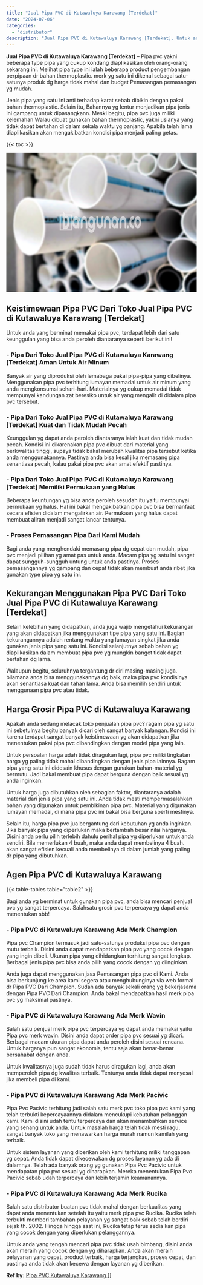 ```yaml
---
title: "Jual Pipa PVC di Kutawaluya Karawang [Terdekat]"
date: "2024-07-06"
categories: 
  - "distributor"
description: "Jual Pipa PVC di Kutawaluya Karawang [Terdekat]. Untuk anda yang tengah mencari pipa pvc tidak usah bimbang, disini anda akan meraih yang cocok dengan yg dih..."
---
```


**Jual Pipa PVC di Kutawaluya Karawang \[Terdekat\]** – Pipa pvc yakni beberapa type pipa yang cukup kondang diaplikasikan oleh orang-orang sekarang ini. Melihat pipa type ini ialah beberapa product pengembangan perpipaan dr bahan thermoplastic. merk yg satu ini dikenal sebagai satu-satunya produk dg harga tidak mahal dan budget Pemasangan pemasangan yg mudah.

Jenis pipa yang satu ini anti terhadap karat sebab dibikin dengan pakai bahan thermoplastic. Selain itu, Bahannya yg lentur menjadikan pipa jenis ini gampang untuk dipasangkann. Meski begitu, pipa pvc juga miliki kelemahan Walau dibuat gunakan bahan thermoplastic, yakni usianya yang tidak dapat bertahan di dalam sekala waktu yg panjang. Apabila telah lama diaplikasikan akan mengakibatkan kondisi pipa menjadi paling getas.

{{< toc >}}

![Jual Pipa PVC di Kutawaluya Karawang [Terdekat]](/images/jaul-pipa-pvc-04.png)

## Keistimewaan Pipa PVC Dari Toko Jual Pipa PVC di Kutawaluya Karawang \[Terdekat\]

Untuk anda yang berminat memakai pipa pvc, terdapat lebih dari satu keunggulan yang bisa anda peroleh diantaranya seperti berikut ini!

### \- Pipa Dari Toko Jual Pipa PVC di Kutawaluya Karawang \[Terdekat\] Aman Untuk Air Minum

Banyak air yang diproduksi oleh lemabaga pakai pipa-pipa yang dibelinya. Menggunakan pipa pvc terhitung lumayan memadai untuk air minum yang anda mengkonsumsi sehari-hari. Materialnya yg cukup memadai tidak mempunyai kandungan zat beresiko untuk air yang mengalir di didalam pipa pvc tersebut.

### \- Pipa Dari Toko Jual Pipa PVC di Kutawaluya Karawang \[Terdekat\] Kuat dan Tidak Mudah Pecah

Keunggulan yg dapat anda peroleh diantaranya ialah kuat dan tidak mudah pecah. Kondisi ini dikarenakan pipa pvc dibuat dari material yang berkwalitas tinggi, supaya tidak bakal merubah kwalitas pipa tersebut ketika anda menggunakannya. Pastinya anda bisa kesal jika memasang pipa senantiasa pecah, kalau pakai pipa pvc akan amat efektif pastinya.

### \- Pipa Dari Toko Jual Pipa PVC di Kutawaluya Karawang \[Terdekat\] Memiliki Permukaan yang Halus

Beberapa keuntungan yg bisa anda peroleh sesudah itu yaitu mempunyai permukaan yg halus. Hal ini bakal mengakibatkan pipa pvc bisa bermanfaat secara efisien didalam mengalirkan air. Permukaan yang halus dapat membuat aliran menjadi sangat lancar tentunya.

### \- Proses Pemasangan Pipa Dari Kami Mudah

Bagi anda yang menghendaki memasang pipa dg cepat dan mudah, pipa pvc menjadi pilihan yg amat pas untuk anda. Macam pipa yg satu ini sangat dapat sungguh-sungguh untung untuk anda pastinya. Proses pemasangannya yg gampang dan cepat tidak akan membuat anda ribet jika gunakan type pipa yg satu ini.

## Kekurangan Menggunakan Pipa PVC Dari Toko Jual Pipa PVC di Kutawaluya Karawang \[Terdekat\]

Selain kelebihan yang didapatkan, anda juga wajib mengetahui kekurangan yang akan didapatkan jika menggunakan tipe pipa yang satu ini. Bagian kekurangannya adalah rentang waktu yang lumayan singkat jika anda gunakan jenis pipa yang satu ini. Kondisi selanjutnya sebab bahan yg diaplikasikan dalam membuat pipa pvc yg mungkin banget tidak dapat bertahan dg lama.

Walaupun begitu, seluruhnya tergantung dr diri masing-masing juga. bilamana anda bisa menggunakannya dg baik, maka pipa pvc kondisinya akan senantiasa kuat dan tahan lama. Anda bisa memilih sendiri untuk menggunaan pipa pvc atau tidak.

## Harga Grosir Pipa PVC di Kutawaluya Karawang

Apakah anda sedang melacak toko penjualan pipa pvc? ragam pipa yg satu ini sebetulnya begitu banyak dicari oleh sangat banyak kalangan. Kondisi ini karena terdapat sangat banyak keistimewaan yg akan didapatkan jika menentukan pakai pipa pvc dibandingkan dengan model pipa yang lain.

Untuk persoalan harga udah tidak diragukan lagi, pipa pvc miliki tingkatan harga yg paling tidak mahal dibandingkan dengan jenis pipa lainnya. Ragam pipa yang satu ini didesain khusus dengan gunakan bahan-material yg bermutu. Jadi bakal membuat pipa dapat berguna dengan baik sesuai yg anda inginkan.

Untuk harga juga dibutuhkan oleh sebagian faktor, diantaranya adalah material dari jenis pipa yang satu ini. Anda tidak mesti mempermasalahkan bahan yang digunakan untuk pembikinan pipa pvc. Material yang digunakan lumayan memadai, di mana pipa pvc ini bakal bisa berguna sperti mestinya.

Selain itu, harga pipa pvc jua bergantung dari kebutuhan yg anda inginkan. Jika banyak pipa yang diperlukan maka bertambah besar nilai harganya. Disini anda perlu pilih terlebih dahulu perihal pipa yg diperlukan untuk anda sendiri. Bila memerlukan 4 buah, maka anda dapat membelinya 4 buah. akan sangat efisien kecuali anda membelinya di dalam jumlah yang paling dr pipa yang dibutuhkan.

## Agen Pipa PVC di Kutawaluya Karawang

{{< table-tables table="table2" >}}

Bagi anda yg berminat untuk gunakan pipa pvc, anda bisa mencari penjual pvc yg sangat terpercaya. Salahsatu grosir pvc terpercaya yg dapat anda menentukan sbb!

### \- Pipa PVC di Kutawaluya Karawang Ada Merk Champion

Pipa pvc Champion termasuk jadi satu-satunya produksi pipa pvc dengan mutu terbaik. Disini anda dapat mendapatkan pipa pvc yang cocok dengan yang ingin dibeli. Ukuran pipa yang dihidangkan terhitung sangat lengkap. Berbagai jenis pipa pvc bisa anda pilih yang cocok dengan yg diinginkan.

Anda juga dapat menggunakan jasa Pemasangan pipa pvc di Kami. Anda bisa berkunjung ke area kami segera atau menghubunginya via web formal dr Pipa PVC Dari Champion. Sudah ada banyak sekali orang yg bekerjasama dengan Pipa PVC Dari Champion. Anda bakal mendapatkan hasil merk pipa pvc yg maksimal pastinya.

### \- Pipa PVC di Kutawaluya Karawang Ada Merk Wavin

Salah satu penjual merk pipa pvc terpercaya yg dapat anda memakai yaitu Pipa pvc merk wavin. Disini anda dapat order pipa pvc sesuai yg dicari. Berbagai macam ukuran pipa dapat anda peroleh disini sesuai rencana. Untuk harganya pun sangat ekonomis, tentu saja akan benar-benar bersahabat dengan anda.

Untuk kwalitasnya juga sudah tidak harus diragukan lagi, anda akan memperoleh pipa dg kwalitas terbaik. Tentunya anda tidak dapat menyesal jika membeli pipa di kami.

### \- Pipa PVC di Kutawaluya Karawang Ada Merk Pacivic

Pipa Pvc Pacivic terhitung jadi salah satu merk pvc toko pipa pvc kami yang telah terbukti kepercayaannya didalam mencukupi kebutuhan pelanggan kami. Kami disini udah tentu terpercaya dan akan menambahkan service yang senang untuk anda. Untuk masalah harga telah tidak mesti ragu, sangat banyak toko yang menawarkan harga murah namun kamilah yang terbaik.

Untuk sistem layanan yang diberikan oleh kami terhitung miliki tanggapan yg cepat. Anda tidak dapat dikecewakan dg proses layanan yg ada di dalamnya. Telah ada banyak orang yg gunakan Pipa Pvc Pacivic untuk mendapatan pipa pvc sesuai yg diharapkan. Mereka menentukan Pipa Pvc Pacivic sebab udah terpercaya dan lebih terjamin keamanannya.

### \- Pipa PVC di Kutawaluya Karawang Ada Merk Rucika

Salah satu distributor buatan pvc tidak mahal dengan berkualitas yang dapat anda menentukan setelah itu yaitu merk pipa pvc Rucika. Rucika telah terbukti memberi tambahan pelayanan yg sangat baik sebab telah berdiri sejak th. 2002. Hingga hingga saat ini, Rucika tetap terus sedia kan pipa yang cocok dengan yang diperlukan pelanggannya.

Untuk anda yang tengah mencari pipa pvc tidak usah bimbang, disini anda akan meraih yang cocok dengan yg diharapkan. Anda akan meraih pelayanan yang cepat, product terbaik, harga terjangkau, proses cepat, dan pastinya anda tidak akan kecewa dengan layanan yg diberikan.

**Ref by:** [Pipa PVC Kutawaluya Karawang []](https://id.wikipedia.org/wiki/Pipa)
